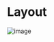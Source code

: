 # Layout
![image](https://user-images.githubusercontent.com/108848834/179026027-b8ebdfac-4b98-4b6c-bd06-5d2260fbdc05.png)
